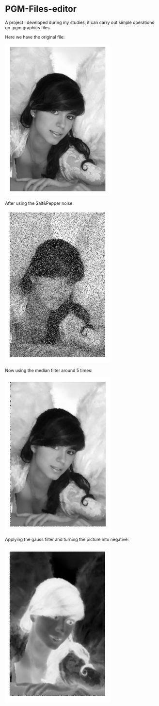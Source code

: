 # PGM-Files-editor
A project I developed during my studies, it can carry out simple operations on .pgm graphics files.

Here we have the original file:

![Angel original](https://github.com/MaciejG604/PGM-Files-editor/blob/master/Resources/Results/Original.PNG)

After using the Salt&Pepper noise:

![Angel salted](https://github.com/MaciejG604/PGM-Files-editor/blob/master/Resources/Results/Salt&Pepper.PNG)

Now using the median filter around 5 times:

![Angel median](https://github.com/MaciejG604/PGM-Files-editor/blob/master/Resources/Results/Medianfilter.PNG)

Applying the gauss filter and turning the picture into negative:

![Angel negative](https://github.com/MaciejG604/PGM-Files-editor/blob/master/Resources/Results/Negative.PNG)
